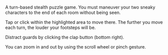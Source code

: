 A turn-based stealth puzzle game.
You must maneuver your two sneaky characters to the end of each room without being seen.

Tap or click within the highlighted area to move there. 
The further you move each turn, the louder your footsteps will be.

Distract guards by clicking the clap button (bottom right).

You can zoom in and out by using the scroll wheel or pinch gesture.